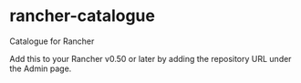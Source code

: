 # rancher-catalogue

Catalogue for Rancher

Add this to your Rancher v0.50 or later by adding the repository URL under the Admin page.

